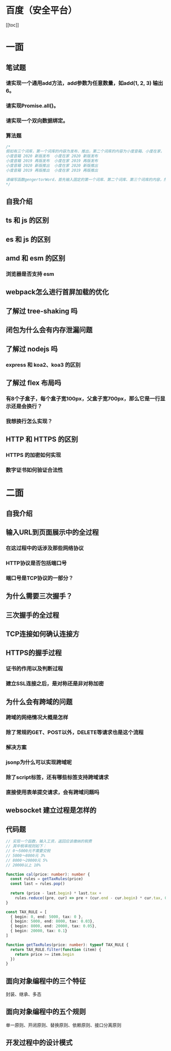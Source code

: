 # 百度（安全平台）
[[toc]]
# 一面

## 笔试题

### 请实现一个通用add方法，add参数为任意数量，如add(1, 2, 3) 输出6。

### 请实现Promise.all()。

### 请实现一个双向数据绑定。

### 算法题

```js
/*
假如有三个词库，第一个词库的内容为发布、推出，第二个词库的内容为小度音箱、小度在家， 第三个词库的内容为 2020 新款、2019 再版。现需要制定一个规则，组合任意数量词库的内容，并输出结果。如规则为第二个词库+第三个词库+第一个词库，输出内容为 
小度音箱 2020 新版发布  小度在家 2020 新版发布
小度音箱 2019 再版发布  小度在家 2019 再版发布
小度音箱 2020 新版推出  小度在家 2020 新版推出
小度音箱 2019 再版推出  小度在家 2019 再版推出 

请编写函数gengertorWord，首先输入固定的第一个词库、第二个词库、第三个词库的内容，然后，输入规则(规则中的词库个数可以是任意个数的)，输出对应内容。
*/
```

## 自我介绍

## ts 和 js 的区别

## es 和 js 的区别

## amd 和 esm 的区别

### 浏览器是否支持 esm

## webpack怎么进行首屏加载的优化

## 了解过 tree-shaking 吗

## 闭包为什么会有内存泄漏问题

## 了解过 nodejs 吗

### express 和 koa2、koa3 的区别

## 了解过 flex 布局吗

### 有8个子盒子，每个盒子宽100px，父盒子宽700px，那么它是一行显示还是会换行？

### 我想换行怎么实现？

## HTTP 和 HTTPS 的区别

### HTTPS 的加密如何实现

### 数字证书如何验证合法性



# 二面

## 自我介绍

## 输入URL到页面展示中的全过程

### 在这过程中的话涉及那些网络协议

### HTTP协议是否包括端口号

### 端口号是TCP协议的一部分？

## 为什么需要三次握手？

## 三次握手的全过程

## TCP连接如何确认连接方

## HTTPS的握手过程

### 证书的作用以及判断过程

### 建立SSL连接之后，是对称还是非对称加密

## 为什么会有跨域的问题

### 跨域的网络情况大概是怎样

### 除了常规的GET、POST以外，DELETE等请求也是这个流程

### 解决方案

### jsonp为什么可以实现跨域呢

### 除了script标签，还有哪些标签支持跨域请求

### 直接使用表单提交请求，会有跨域问题吗

## websocket 建立过程是怎样的

## 代码题

```typescript
// 实现一个函数，输入工资，返回应该缴纳的税费
// 其中税率规则如下：
// 0～5000元不需要交税
// 5000～8000元 3%
// 8000～20000元 5%
// 20000以上 10%

function cal(price: number): number {
  const rules = getTaxRules(price)
  const last = rules.pop()
  
  return (price - last.begin) * last.tax + 
    rules.reduce((pre, cur) => pre + (cur.end - cur.begin) * cur.tax, 0)
}

const TAX_RULE = [
  { begin: 0, end: 5000, tax: 0 },
  { begin: 5000, end: 8000, tax: 0.03},
  { begin: 8000, end: 20000, tax: 0.05},
  { begin: 20000, tax: 0.1}
]

function getTaxRules(price: number): typeof TAX_RULE {
  return TAX_RULE.filter(function (item) {
    return price >= item.begin
  })
}
```

## 面向对象编程中的三个特征

封装、继承、多态

## 面向对象编程中的五个规则

单一原则、开闭原则、替换原则、依赖原则、接口分离原则

## 开发过程中的设计模式


